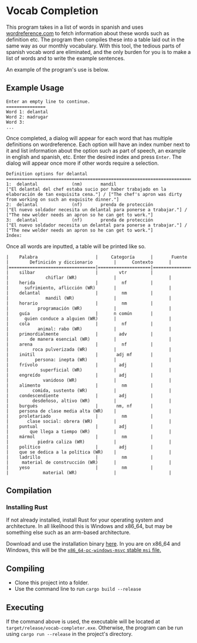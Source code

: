 # Vocab Completion

This program takes in a list of words in spanish and uses [wordreference.com](wordreference.com) to fetch information about these words such as definition etc.
The program then compiles these into a table laid out in the same way as our monthly vocabulary.
With this tool, the tedious parts of spanish vocab word are eliminated, and the only burden for you is to make a list of words and to write the example sentences.

An example of the program's use is below.

## Example Usage

```text
Enter an empty line to continue.
===============
Word 1: delantal
Word 2: madrugar    
Word 3: 
... 
```

Once completed, a dialog will appear for each word that has multiple definitions on wordreference.
Each option will have an index number next to it and list information about the option such as part of speech, an example in english and spanish, etc.
Enter the desired index and press `Enter`.
The dialog will appear once more if other words require a selection.

```text
Definition options for delantal
========================================================================
1:  delantal             (nm)       mandil                                   ["El delantal del chef estaba sucio por haber trabajado en la elaboración de tan exquisita cena."] / ["The chef's apron was dirty from working on such an exquisite dinner."]
2:  delantal             (nf)       prenda de protección                     ["El nuevo soldador necesita un delantal para ponerse a trabajar."] / ["The new welder needs an apron so he can get to work."]
3:  delantal             (nf)       prenda de protección                     ["El nuevo soldador necesita un delantal para ponerse a trabajar."] / ["The new welder needs an apron so he can get to work."]
Index: 
```

Once all words are inputted, a table will be printed like so.

```text
|    Palabra                      |     Categoría      |       Fuente       |        Definición y diccionario        |      Contexto      |
|=================================|====================|====================|========================================|====================|
|    silbar                       |        vtr         |                    |              chiflar (WR)              |                    |
|    herida                       |         nf         |                    |      sufrimiento, aflicción (WR)       |                    |
|    delantal                     |         nm         |                    |              mandil (WR)               |                    |
|    horario                      |         nm         |                    |           programación (WR)            |                    |
|    guía                         |      n común       |                    |      quien conduce a alguien (WR)      |                    |
|    cola                         |         nf         |                    |           animal: rabo (WR)            |                    |
|    primordialmente              |        adv         |                    |        de manera esencial (WR)         |                    |
|    arena                        |         nf         |                    |         roca pulverizada (WR)          |                    |
|    inútil                       |       adj mf       |                    |          persona: inepta (WR)          |                    |
|    frívolo                      |        adj         |                    |            superficial (WR)            |                    |
|    engreído                     |        adj         |                    |             vanidoso (WR)              |                    |
|    alimento                     |         nm         |                    |         comida, sustento (WR)          |                    |
|    condescendiente              |        adj         |                    |         desdeñoso, altivo (WR)         |                    |
|    burgués                      |       nm, nf       |                    |    persona de clase media alta (WR)    |                    |
|    proletariado                 |         nm         |                    |       clase social: obrera (WR)        |                    |
|    puntual                      |        adj         |                    |        que llega a tiempo (WR)         |                    |
|    mármol                       |         nm         |                    |           piedra caliza (WR)           |                    |
|    político                     |        adj         |                    |    que se dedica a la política (WR)    |                    |
|    ladrillo                     |         nm         |                    |     material de construcción (WR)      |                    |
|    yeso                         |         nm         |                    |             material (WR)              |                    |
```

## Compilation

### Installing Rust

If not already installed, install Rust for your operating system and architecture.
In all likelihood this is Windows and x86_64, but may be something else such as an arm-based architecture.

Download and use the installation binary [here](https://forge.rust-lang.org/infra/other-installation-methods.html#standalone). In you are on x86_64 and Windows, this will be the [`x86_64-pc-windows-msvc` stable `msi` file.](https://static.rust-lang.org/dist/rust-1.67.0-x86_64-pc-windows-msvc.msi)

## Compiling

- Clone this project into a folder.
- Use the command line to run `cargo build --release`

## Executing

If the command above is used, the executable will be located at `target/release/vocab-completer.exe`.
Otherwise, the program can be run using `cargo run --release` in the project's directory.
